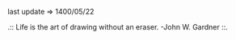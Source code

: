 last update&nbsp;=>&nbsp;1400/05/22


.:: Life is the art of drawing without an eraser. -John W. Gardner  ::.